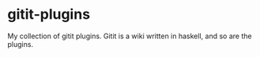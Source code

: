 gitit-plugins
=============

My collection of gitit plugins.  Gitit is a wiki written in haskell, and so are the plugins.
